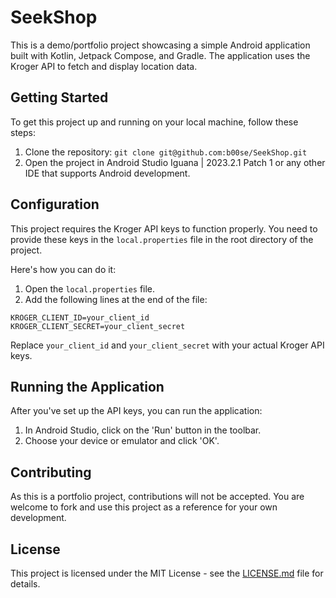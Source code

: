 # SeekShop

This is a demo/portfolio project showcasing a simple Android application built with Kotlin, Jetpack Compose, and Gradle. The application uses the Kroger API to fetch and display location data.

## Getting Started

To get this project up and running on your local machine, follow these steps:

1. Clone the repository: `git clone git@github.com:b00se/SeekShop.git`
2. Open the project in Android Studio Iguana | 2023.2.1 Patch 1 or any other IDE that supports Android development.

## Configuration

This project requires the Kroger API keys to function properly. You need to provide these keys in the `local.properties` file in the root directory of the project.

Here's how you can do it:

1. Open the `local.properties` file.
2. Add the following lines at the end of the file:
```
KROGER_CLIENT_ID=your_client_id KROGER_CLIENT_SECRET=your_client_secret
```
Replace `your_client_id` and `your_client_secret` with your actual Kroger API keys.

## Running the Application

After you've set up the API keys, you can run the application:

1. In Android Studio, click on the 'Run' button in the toolbar.
2. Choose your device or emulator and click 'OK'.

## Contributing

As this is a portfolio project, contributions will not be accepted. You are welcome to fork and use this project as a reference for your own development.

## License

This project is licensed under the MIT License - see the [LICENSE.md](LICENSE.md) file for details.
